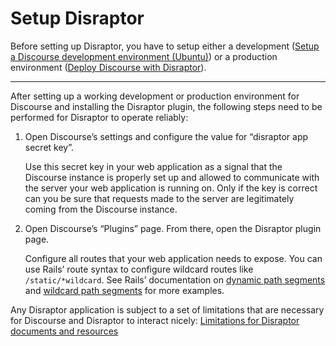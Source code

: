 # Setup Disraptor

Before setting up Disraptor, you have to setup either a development ([Setup a Discourse development environment (Ubuntu)](setup-a-discourse-development-environment-ubuntu.md)) or a production environment ([Deploy Discourse with Disraptor](deploy-discourse-with-disraptor.md)).

---

After setting up a working development or production environment for Discourse and installing the Disraptor plugin, the following steps need to be performed for Disraptor to operate reliably:

1. Open Discourse’s settings and configure the value for “disraptor app secret key”.

   Use this secret key in your web application as a signal that the Discourse instance is properly set up and allowed to communicate with the server your web application is running on. Only if the key is correct can you be sure that requests made to the server are legitimately coming from the Discourse instance.

2. Open Discourse’s “Plugins” page. From there, open the Disraptor plugin page.

   Configure all routes that your web application needs to expose. You can use Rails’ route syntax to configure wildcard routes like `/static/*wildcard`. See Rails’ documentation on [dynamic path segments](https://guides.rubyonrails.org/routing.html#dynamic-segments) and [wildcard path segments](https://guides.rubyonrails.org/routing.html#route-globbing-and-wildcard-segments) for more examples.

Any Disraptor application is subject to a set of limitations that are necessary for Discourse and Disraptor to interact nicely: [Limitations for Disraptor documents and resources](disraptor-limitations-for-documents-and-resources.md)
